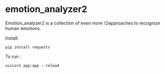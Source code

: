 # emotion_analyzer2
Emotion_analyzer2 is a collection of even more 😏approaches to recognize human emotions.

Install:

`pip install requests`

To run :

`uvicorn app:app --reload`



